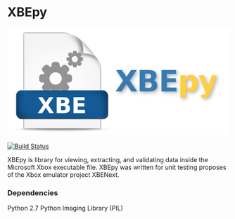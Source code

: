 XBEpy
=====
![Image of XBEpy](https://raw.githubusercontent.com/LoveMHz/XBEpy/gh-pages/images/header_xbepy.png)

[![Build Status](https://travis-ci.org/LoveMHz/XBEpy.svg)](https://travis-ci.org/LoveMHz/XBEpy)

XBEpy is library for viewing, extracting, and validating data inside the Microsoft Xbox executable file. XBEpy was written for unit testing proposes of the Xbox emulator project XBENext.

### Dependencies
Python 2.7
Python Imaging Library (PIL)
